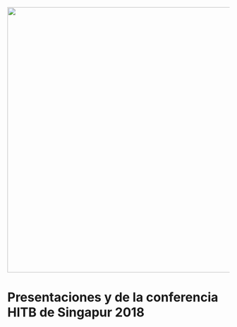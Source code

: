 <p><img src="http://conference.hitb.org/wp-content/uploads/2014/06/HITB-logo-regular-copy.png" width="600px" /></p>

# Presentaciones y de la conferencia HITB de Singapur 2018
